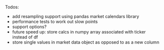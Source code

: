 Todos:

- add resampling support using pandas market calendars library
- performance tests to work out slow points
- support options?
- future speed up: store calcs in numpy array associated with ticker instead of df
- store single values in market data object as opposed to as a new column
